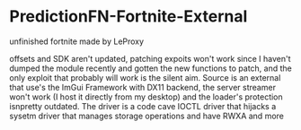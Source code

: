 # PredictionFN-Fortnite-External
unfinished fortnite made by LeProxy

offsets and SDK aren't updated, patching expoits won't work since I haven't dumped the module recently and gotten the new functions to patch, and the only exploit that probably will work is the silent aim. Source is an external that use's the ImGui Framework with DX11 backend, the server streamer won't work (I host it directly from my desktop) and the loader's protection isnpretty outdated. The driver is a code cave IOCTL driver that hijacks a sysetm driver that manages storage operations and have RWXA and more
